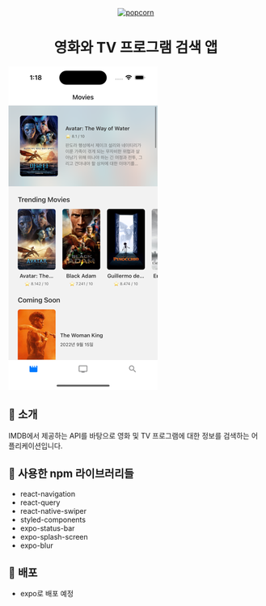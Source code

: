 <p align="center">
  <a href="https://www.gatsbyjs.com/?utm_source=starter&utm_medium=readme&utm_campaign=minimal-starter-ts">
    <img alt="popcorn" src="https://cdn-icons-png.flaticon.com/512/3163/3163508.png" width="60" />
  </a>
</p>
<h1 align="center">
  영화와 TV 프로그램 검색 앱
</h1>

![screenshot](./screenshots/screenshot.png)

## 👻 소개

IMDB에서 제공하는 API를 바탕으로 영화 및 TV 프로그램에 대한 정보를 검색하는 어플리케이션입니다.

## 🔧 사용한 npm 라이브러리들

- react-navigation
- react-query
- react-native-swiper
- styled-components
- expo-status-bar
- expo-splash-screen
- expo-blur

## 🚀 배포

- expo로 배포 예정
